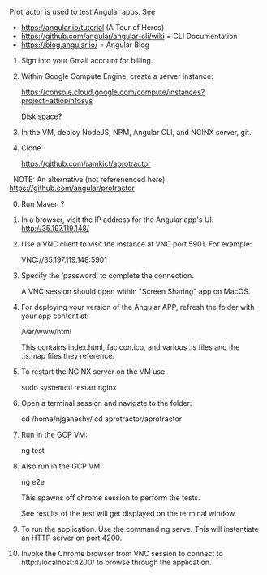 Protractor is used to test Angular apps. See 

   * https://angular.io/tutorial (A Tour of Heros)
   * https://github.com/angular/angular-cli/wiki = CLI Documentation
   * https://blog.angular.io/ = Angular Blog
   
1. Sign into your Gmail account for billing.
2. Within Google Compute Engine, create a server instance:

   https://console.cloud.google.com/compute/instances?project=attiopinfosys
 
   Disk space?
 
3. In the VM, deploy NodeJS, NPM, Angular CLI, and NGINX server, git.

0. Clone
 
   https://github.com/ramkict/aprotractor

   NOTE: An alternative (not referenenced here):
   https://github.com/angular/protractor
   
0. Run Maven ?

0. In a browser, visit the IP address for the Angular app's UI: http://35.197.119.148/ 

0. Use a VNC client to visit the instance at VNC port 5901. For example:

   VNC://35.197.119.148:5901

0. Specify the ‘password’ to complete the connection.
 
   A VNC session should open within "Screen Sharing" app on MacOS.
 
0. For deploying your version of the Angular APP, refresh the folder with your app content at:

   /var/www/html
   
   This contains index.html, facicon.ico, and various .js files and the .js.map files they reference.
 
0. To restart the NGINX server on the VM use 

   sudo systemctl restart nginx
 
0. Open a terminal session and navigate to the folder:

   cd /home/njganeshv/
   cd aprotractor/aprotractor

0. Run in the GCP VM:

   ng test

0. Also run in the GCP VM:

   ng e2e

   This spawns off chrome session to perform the tests.

   See results of the test will get displayed on the terminal window.

0. To run the application. Use the command ng serve. This will instantiate an HTTP server on port 4200.

0. Invoke the Chrome browser from VNC session to connect to http://localhost:4200/ to browse through the application.

